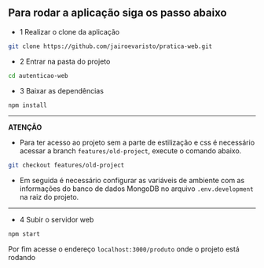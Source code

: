 ## Para rodar a aplicação siga os passo abaixo

- 1 Realizar o clone da aplicação

```bash
git clone https://github.com/jairoevaristo/pratica-web.git
```

- 2 Entrar na pasta do projeto

```bash
cd autenticao-web
```

- 3 Baixar as dependências

```bash
npm install
```
<hr>

 **ATENÇÃO**
  - Para ter acesso ao projeto sem a parte de estilização e css é necessário acessar a branch `features/old-project`, execute o comando abaixo.

```bash
git checkout features/old-project
```

 - Em seguida é necessário configurar as variáveis de ambiente com as informações do banco de dados MongoDB no arquivo `.env.development` na raiz do projeto.
<hr>

- 4 Subir o servidor web

```bash
npm start
```


Por fim acesse o endereço `localhost:3000/produto` onde o projeto está rodando
